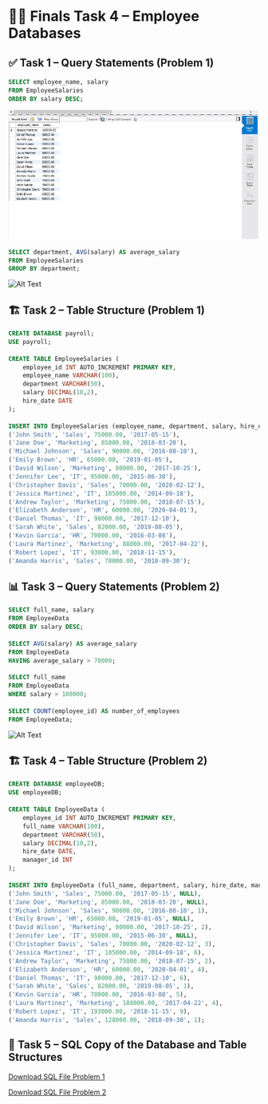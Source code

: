 # 👨‍💼 Finals Task 4 – Employee Databases

## ✅ Task 1 – Query Statements (Problem 1)
```sql
SELECT employee_name, salary
FROM EmployeeSalaries
ORDER BY salary DESC;
```
![Alt Text](https://github.com/NaythanIsME/EDM-Portfolio/blob/main/Finals%20Task%204/Images/DESC%20FT4.jpg)

```sql
SELECT department, AVG(salary) AS average_salary
FROM EmployeeSalaries
GROUP BY department;
```
![Alt Text](relative/path/to/image.png)

## 🏗️ Task 2 – Table Structure (Problem 1)
```sql
CREATE DATABASE payroll;
USE payroll;

CREATE TABLE EmployeeSalaries (
    employee_id INT AUTO_INCREMENT PRIMARY KEY,
    employee_name VARCHAR(100),
    department VARCHAR(50),
    salary DECIMAL(10,2),
    hire_date DATE
);

INSERT INTO EmployeeSalaries (employee_name, department, salary, hire_date) VALUES
('John Smith', 'Sales', 75000.00, '2017-05-15'),
('Jane Doe', 'Marketing', 85000.00, '2018-03-20'),
('Michael Johnson', 'Sales', 90000.00, '2016-08-10'),
('Emily Brown', 'HR', 65000.00, '2019-01-05'),
('David Wilson', 'Marketing', 80000.00, '2017-10-25'),
('Jennifer Lee', 'IT', 95000.00, '2015-06-30'),
('Christopher Davis', 'Sales', 70000.00, '2020-02-12'),
('Jessica Martinez', 'IT', 105000.00, '2014-09-18'),
('Andrew Taylor', 'Marketing', 75000.00, '2018-07-15'),
('Elizabeth Anderson', 'HR', 60000.00, '2020-04-01'),
('Daniel Thomas', 'IT', 98000.00, '2017-12-10'),
('Sarah White', 'Sales', 82000.00, '2019-08-05'),
('Kevin Garcia', 'HR', 70000.00, '2016-03-08'),
('Laura Martinez', 'Marketing', 88000.00, '2017-04-22'),
('Robert Lopez', 'IT', 93000.00, '2018-11-15'),
('Amanda Harris', 'Sales', 78000.00, '2018-09-30');
```
## 📊 Task 3 – Query Statements (Problem 2)
```sql
SELECT full_name, salary
FROM EmployeeData
ORDER BY salary DESC;

SELECT AVG(salary) AS average_salary
FROM EmployeeData
HAVING average_salary > 70000;

SELECT full_name
FROM EmployeeData
WHERE salary > 100000;

SELECT COUNT(employee_id) AS number_of_employees
FROM EmployeeData;
```

![Alt Text](relative/path/to/image.png)


## 🏗️ Task 4 – Table Structure (Problem 2)
```sql
CREATE DATABASE employeeDB;
USE employeeDB;

CREATE TABLE EmployeeData (
    employee_id INT AUTO_INCREMENT PRIMARY KEY,
    full_name VARCHAR(100),
    department VARCHAR(50),
    salary DECIMAL(10,2),
    hire_date DATE,
    manager_id INT
);

INSERT INTO EmployeeData (full_name, department, salary, hire_date, manager_id) VALUES
('John Smith', 'Sales', 75000.00, '2017-05-15', NULL),
('Jane Doe', 'Marketing', 85000.00, '2018-03-20', NULL),
('Michael Johnson', 'Sales', 90000.00, '2016-08-10', 1),
('Emily Brown', 'HR', 65000.00, '2019-01-05', NULL),
('David Wilson', 'Marketing', 80000.00, '2017-10-25', 2),
('Jennifer Lee', 'IT', 95000.00, '2015-06-30', NULL),
('Christopher Davis', 'Sales', 70000.00, '2020-02-12', 3),
('Jessica Martinez', 'IT', 105000.00, '2014-09-18', 6),
('Andrew Taylor', 'Marketing', 75000.00, '2018-07-15', 2),
('Elizabeth Anderson', 'HR', 60000.00, '2020-04-01', 4),
('Daniel Thomas', 'IT', 98000.00, '2017-12-10', 6),
('Sarah White', 'Sales', 82000.00, '2019-08-05', 1),
('Kevin Garcia', 'HR', 70000.00, '2016-03-08', 5),
('Laura Martinez', 'Marketing', 188000.00, '2017-04-22', 4),
('Robert Lopez', 'IT', 193000.00, '2018-11-15', 9),
('Amanda Harris', 'Sales', 128000.00, '2018-09-30', 1);
```
## 📄 Task 5 – SQL Copy of the Database and Table Structures

[Download SQL File Problem 1](https://github.com/NaythanIsME/EDM-Portfolio/blob/main/Finals%20Task%204/Files/ft4_prob1.sql)

[Download SQL File Problem 2](https://github.com/NaythanIsME/EDM-Portfolio/blob/main/Finals%20Task%204/Files/ft4_pro2.sql)
